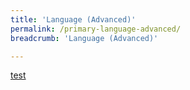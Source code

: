 ```yaml
---
title: 'Language (Advanced)'
permalink: /primary-language-advanced/
breadcrumb: 'Language (Advanced)'

---
```


[test](/placeholder-primary-language-advanced/)
